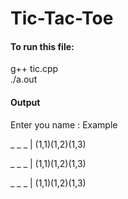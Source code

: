 # Tic-Tac-Toe

#### To run this file:  
  g++ tic.cpp   
  ./a.out

#### Output
  
Enter you name : Example

_ _ _ | (1,1)(1,2)(1,3)

_ _ _ | (1,1)(1,2)(1,3)

_ _ _ | (1,1)(1,2)(1,3)
